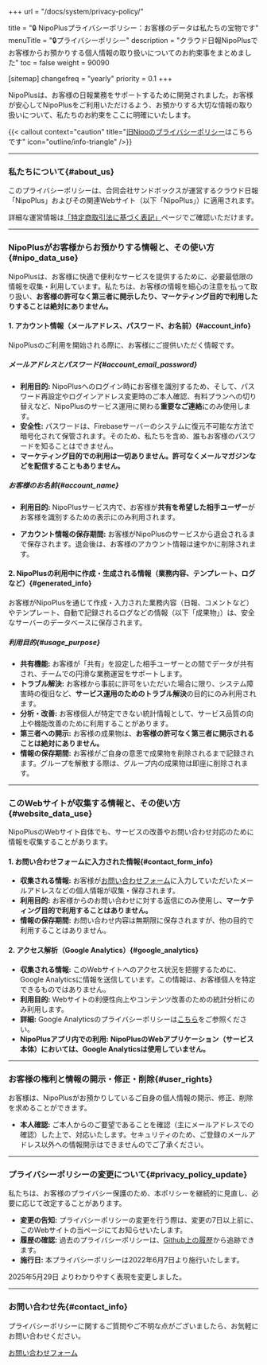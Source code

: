 +++
url = "/docs/system/privacy-policy/"

title = "🔒 NipoPlusプライバシーポリシー：お客様のデータは私たちの宝物です"
menuTitle = "🔒プライバシーポリシー"
description = "クラウド日報NipoPlusでお客様からお預かりする個人情報の取り扱いについてのお約束事をまとめました"
toc = false
weight = 90090

[sitemap]
  changefreq = "yearly"
  priority = 0.1
+++

NipoPlusは、お客様の日報業務をサポートするために開発されました。お客様が安心してNipoPlusをご利用いただけるよう、お預かりする大切な情報の取り扱いについて、私たちのお約束をここに明確にいたします。

{{< callout context="caution" title="[旧Nipoのプライバシーポリシー](/legacy/system/privacypolicy/)はこちらです" icon="outline/info-triangle" />}}

---

### 私たちについて{#about_us}

このプライバシーポリシーは、合同会社サンドボックスが運営するクラウド日報「NipoPlus」およびその関連Webサイト（以下「NipoPlus」）に適用されます。

詳細な運営情報は[「特定商取引法に基づく表記」](/docs/system/business-deal/)ページでご確認いただけます。

---

### NipoPlusがお客様からお預かりする情報と、その使い方{#nipo_data_use}

NipoPlusは、お客様に快適で便利なサービスを提供するために、必要最低限の情報を収集・利用しています。私たちは、お客様の情報を細心の注意を払って取り扱い、**お客様の許可なく第三者に開示したり、マーケティング目的で利用したりすることは絶対にありません。**

#### 1. アカウント情報（メールアドレス、パスワード、お名前）{#account_info}

NipoPlusのご利用を開始される際に、お客様にご提供いただく情報です。

##### メールアドレスとパスワード{#account_email_password}

- **利用目的:** NipoPlusへのログイン時にお客様を識別するため、そして、パスワード再設定やログインアドレス変更時のご本人確認、有料プランへの切り替えなど、NipoPlusのサービス運用に関わる**重要なご連絡**にのみ使用します。
- **安全性:** パスワードは、Firebaseサーバーのシステムに復元不可能な方法で暗号化されて保管されます。そのため、私たちを含め、誰もお客様のパスワードを知ることはできません。
- **マーケティング目的での利用は一切ありません。許可なくメールマガジンなどを配信することもありません。**

##### お客様のお名前{#account_name}

- **利用目的:** NipoPlusサービス内で、お客様が**共有を希望した相手ユーザー**がお客様を識別するための表示にのみ利用されます。

- **アカウント情報の保存期間:** お客様がNipoPlusのサービスから退会されるまで保存されます。退会後は、お客様のアカウント情報は速やかに削除されます。

#### 2. NipoPlusの利用中に作成・生成される情報（業務内容、テンプレート、ログなど）{#generated_info}

お客様がNipoPlusを通じて作成・入力された業務内容（日報、コメントなど）やテンプレート、自動で記録されるログなどの情報（以下「成果物」）は、安全なサーバーのデータベースに保存されます。

##### 利用目的{#usage_purpose}

- **共有機能:** お客様が「共有」を設定した相手ユーザーとの間でデータが共有され、チームでの円滑な業務運営をサポートします。
- **トラブル解決:** お客様から事前に許可をいただいた場合に限り、システム障害時の復旧など、**サービス運用のためのトラブル解決**の目的にのみ利用されます。
- **分析・改善:** お客様個人が特定できない統計情報として、サービス品質の向上や機能改善のために利用することがあります。
- **第三者への開示:** お客様の成果物は、**お客様の許可なく第三者に開示されることは絶対にありません。**
- **情報の保存期間:** お客様がご自身の意思で成果物を削除されるまで記録されます。グループを解散する際は、グループ内の成果物は即座に削除されます。

---

### このWebサイトが収集する情報と、その使い方{#website_data_use}

NipoPlusのWebサイト自体でも、サービスの改善やお問い合わせ対応のために情報を収集することがあります。

#### 1. お問い合わせフォームに入力された情報{#contact_form_info}

- **収集される情報:** お客様が[お問い合わせフォーム](/others/inquery/)に入力していただいたメールアドレスなどの個人情報が収集・保存されます。
- **利用目的:** お客様からのお問い合わせに対する返信にのみ使用し、**マーケティング目的で利用することはありません。**
- **情報の保存期間:** お問い合わせ内容は無期限に保存されますが、他の目的で利用することはありません。

#### 2. アクセス解析（Google Analytics）{#google_analytics}

- **収集される情報:** このWebサイトへのアクセス状況を把握するために、Google Analyticsに情報を送信しています。この情報は、お客様個人を特定できるものではありません。
- **利用目的:** Webサイトの利便性向上やコンテンツ改善のための統計分析にのみ利用します。
- **詳細:** Google Analyticsのプライバシーポリシーは[こちら](https://www.google.com/analytics/terms/jp.html)をご参照ください。
- **NipoPlusアプリ内での利用:** **NipoPlusのWebアプリケーション（サービス本体）においては、Google Analyticsは使用していません。**

---

### お客様の権利と情報の開示・修正・削除{#user_rights}

お客様は、NipoPlusがお預かりしているご自身の個人情報の開示、修正、削除を求めることができます。

- **本人確認:** ご本人からのご要望であることを確認（主にメールアドレスでの確認）した上で、対応いたします。セキュリティのため、ご登録のメールアドレス以外への情報開示はできませんのでご了承ください。

---

### プライバシーポリシーの変更について{#privacy_policy_update}

私たちは、お客様のプライバシー保護のため、本ポリシーを継続的に見直し、必要に応じて改定することがあります。

- **変更の告知:** プライバシーポリシーの変更を行う際は、変更の7日以上前に、このWebサイトの当ページにてお知らせいたします。
- **履歴の確認:** 過去のプライバシーポリシーは、[Github上の履歴](https://github.com/sandbox-co-ltd/hugo_nipo_plus/commits/main/content/system/privacy-policy.md)から追跡できます。
- **施行日:** 本プライバシーポリシーは2022年6月7日より施行いたします。

2025年5月29日 よりわかりやすく表現を変更しました。

---

### お問い合わせ先{#contact_info}

プライバシーポリシーに関するご質問やご不明な点がございましたら、お気軽にお問い合わせください。

[お問い合わせフォーム](/others/inquery/)
